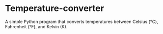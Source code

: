 # Temperature-converter
A simple Python program that converts temperatures between Celsius (°C), Fahrenheit (°F), and Kelvin (K).
